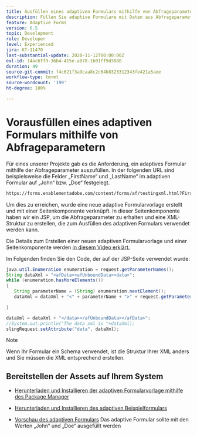 ```yaml
---
title: Ausfüllen eines adaptiven Formulars mithilfe von Abfrageparametern.
description: Füllen Sie adaptive Formulare mit Daten aus Abfrageparametern aus.
feature: Adaptive Forms
version: 6.5
topic: Development
role: Developer
level: Experienced
jira: KT-11470
last-substantial-update: 2020-11-12T00:00:00Z
exl-id: 14ac6ff9-36b4-415e-a878-1b01ff9d3888
duration: 49
source-git-commit: f4c621f3a9caa8c2c64b8323312343fe421a5aee
workflow-type: tm+mt
source-wordcount: '199'
ht-degree: 100%

---
```


# Vorausfüllen eines adaptiven Formulars mithilfe von Abfrageparametern

Für eines unserer Projekte gab es die Anforderung, ein adaptives Formular mithilfe der Abfrageparameter auszufüllen. In der folgenden URL sind beispielsweise die Felder „FirstName“ und „LastName“ im adaptiven Formular auf „John“ bzw. „Doe“ festgelegt.

```html
https://forms.enablementadobe.com/content/forms/af/testingxml.html?FirstName=John&LastName=Doe
```

Um dies zu erreichen, wurde eine neue adaptive Formularvorlage erstellt und mit einer Seitenkomponente verknüpft. In dieser Seitenkomponente haben wir ein JSP, um die Abfrageparameter zu erhalten und eine XML-Struktur zu erstellen, die zum Ausfüllen des adaptiven Formulars verwendet werden kann.

Die Details zum Erstellen einer neuen adaptiven Formularvorlage und einer Seitenkomponente werden [in diesem Video erklärt.](https://experienceleague.adobe.com/docs/experience-manager-learn/forms/storing-and-retrieving-form-data/part5.html?lang=de)

Im Folgenden finden Sie den Code, der auf der JSP-Seite verwendet wurde:

```java
java.util.Enumeration enumeration = request.getParameterNames();
String dataXml = "<afData><afUnboundData><data>";
while (enumeration.hasMoreElements())
{
   String parameterName = (String) enumeration.nextElement();
   dataXml = dataXml + "<" + parameterName + ">" + request.getParameter(parameterName) + "</" + parameterName + ">";

}

dataXml = dataXml + "</data></afUnboundData></afData>";
//System.out.println("The data xml is "+dataXml);
slingRequest.setAttribute("data", dataXml);
```

>[!NOTE]
>
>Wenn Ihr Formular ein Schema verwendet, ist die Struktur Ihrer XML anders und Sie müssen die XML entsprechend erstellen.


## Bereitstellen der Assets auf Ihrem System

* [Herunterladen und Installieren der adaptiven Formularvorlage mithilfe des Package Manager](assets/populate-with-xml.zip)
* [Herunterladen und Installieren des adaptiven Beispielformulars](assets/populate-af-with-query-paramters-form.zip)

* [Vorschau des adaptiven Formulars](http://localhost:4502/content/dam/formsanddocuments/testingxml/jcr:content?wcmmode=disabled&amp;FirstName=John&amp;LastName=Doe)
Das adaptive Formular sollte mit den Werten „John“ und „Doe“ ausgefüllt werden
